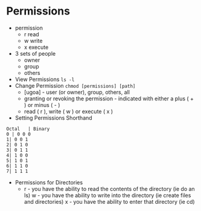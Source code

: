 # Permissions
* permission
    * r read 
    * w write 
    * x execute 
* 3 sets of people
    * owner
    * group 
    * others 
* View Permissions  `ls -l `
* Change Permission `chmod [permissions] [path]`  
    * [ugoa] - user (or owner), group, others, all
    *  granting or revoking the permission - indicated with either a plus ( + ) or minus ( - )
    * read ( r ), write ( w ) or execute ( x )
* Setting Permissions Shorthand
 

```table
Octal	| Binary
0 | 0 0 0
1| 0 0 1
2| 0 1 0
3| 0 1 1
4| 1 0 0
5| 1 0 1
6| 1 1 0
7| 1 1 1
```
* Permissions for Directories
    * r - you have the ability to read the contents of the directory (ie do an ls)
w - you have the ability to write into the directory (ie create files and directories)
x - you have the ability to enter that directory (ie cd)